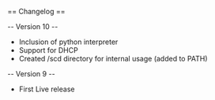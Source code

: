 == Changelog ==

-- Version 10 --

* Inclusion of python interpreter
* Support for DHCP
* Created /scd directory for internal usage (added to PATH)

-- Version 9 --

* First Live release
